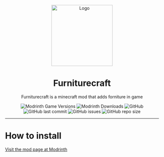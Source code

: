 <p align="center"><img src="https://i.imgur.com/n0MgoQI_d.png" alt="Logo" width="200"></p>
<h1 align="center">Furniturecraft</h1>
<p align="center">Furniturecraft is a minecraft mod that adds forniture in game</p>
<p align="center">
<img alt="Modrinth Game Versions" src="https://img.shields.io/modrinth/game-versions/furniturecraft?label=Version&logo=Modrinth">
<img alt="Modrinth Downloads" src="https://img.shields.io/modrinth/dt/Furniturecraft?label=Downloads&logo=Modrinth">
<img alt="GitHub" src="https://img.shields.io/github/license/user-12892/furniturecraft?label=License&logo=GitHub">
<img alt="GitHub last commit" src="https://img.shields.io/github/last-commit/user-12892/furniturecraft?label=Last%20commit&logo=Git">
<img alt="GitHub issues" src="https://img.shields.io/github/issues/user-12892/furniturecraft?label=Issues&logo=GitHub">
<img alt="GitHub repo size" src="https://img.shields.io/github/repo-size/user-12892/furniturecraft?label=Repo%20size&logo=GitHub">
</p>
<hr>
<h1>How to install</h1>
<a href="https://modrinth.com/mod/furniturecraft">Visit the mod page at Modrinth</a>

